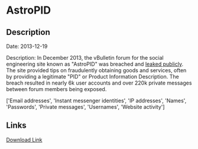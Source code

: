 # AstroPID

## Description

Date: 2013-12-19

Description:
In December 2013, the vBulletin forum for the social engineering site known as "AstroPID" was breached and <a href="https://www.sinister.ly/Thread-40-Compromised-databases" target="_blank" rel="noopener">leaked publicly</a>. The site provided tips on fraudulently obtaining goods and services, often by providing a legitimate "PID" or Product Information Description. The breach resulted in nearly 6k user accounts and over 220k private messages between forum members being exposed.


['Email addresses', 'Instant messenger identities', 'IP addresses', 'Names', 'Passwords', 'Private messages', 'Usernames', 'Website activity']

## Links

[Download Link](https://link-to.net/1229997/384.8631674272428/dynamic/?r=aHR0cHM6Ly93d3cubWVkaWFmaXJlLmNvbS92aWV3L3gxR3JCMTN4Y0tBSDgwYi9hc3Ryb3BpZC5jb20vZmlsZQ==)